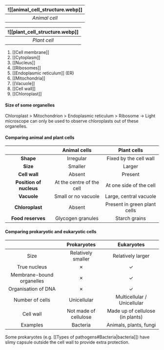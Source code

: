 
| ![[animal_cell_structure.webp]] |
| :-----------------------------: |
|          *Animal cell*          |

| ![[plant_cell_structure.webp]] |
| :----------------------------: |
|          *Plant cell*          |

1. [[Cell membrane]]
2. [[Cytoplasm]]
3. [[Nucleus]]
4. [[Ribosomes]]
5. [[Endoplasmic reticulum]] (ER)
6. [[Mitochondria]]
7. [[Vacuole]]
8. [[Cell wall]]
9. [[Chloroplast]]

#### Size of some organelles
Chloroplast > Mitochondrion > Endoplasmic reticulum > Ribosome
→ Light microscope can only be used to observe chloroplasts out of these organelles.


#### Comparing animal and plant cells
|                         |       Animal cells        |         Plant cells          |
| :---------------------: | :-----------------------: | :--------------------------: |
|        **Shape**        |         Irregular         |    Fixed by the cell wall    |
|        **Size**         |          Smaller          |            Larger            |
|      **Cell wall**      |          Absent           |           Present            |
| **Position of nucleus** | At the centre of the cell |   At one side of the cell    |
|       **Vacuole**       |    Small or no vacuole    |    Large, central vacuole    |
|     **Chloroplast**     |          Absent           | Present in green plant cells |
|    **Food reserves**    |     Glycogen granules     |        Starch grains         |


#### Comparing prokaryotic and eukaryotic cells
| | Prokaryotes | Eukaryotes |
| :--: | :--: | :--: |
| Size | Relatively smaller | Relatively larger |
| True nucleus | ✗ | ✓ |
| Membrane-bound organelles | ✗ | ✓ |
| Organisation of DNA | ✗ | ✓ |
| Number of cells | Unicellular | Multicellular / Unicellular |
| Cell wall | Not made of cellulose | Made up of cellulose (in plants) |
| Examples | Bacteria | Animals, plants, fungi |

Some prokaryotes (e.g. [[Types of pathogens#Bacteria|bacteria]]) have slimy capsule outside the cell wall to provide extra protection.
